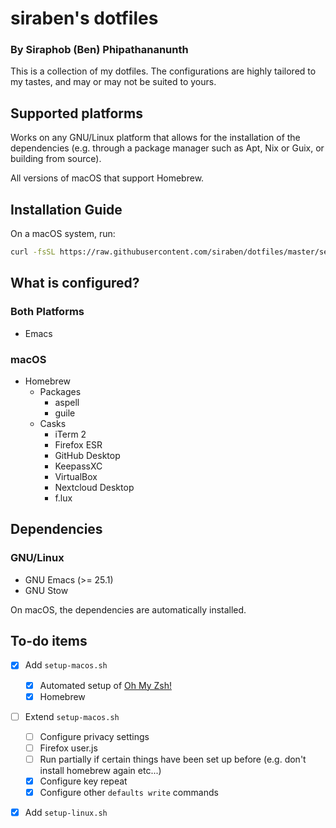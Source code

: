 # siraben's dotfiles
### By Siraphob (Ben) Phipathananunth

This is a collection of my dotfiles.  The configurations are highly
tailored to my tastes, and may or may not be suited to yours.

## Supported platforms
Works on any GNU/Linux platform that allows for the installation of
the dependencies (e.g. through a package manager such as Apt, Nix or
Guix, or building from source).

All versions of macOS that support Homebrew.

## Installation Guide
On a macOS system, run:

``` bash
curl -fsSL https://raw.githubusercontent.com/siraben/dotfiles/master/setup-mac.sh | bash
```

## What is configured?
### Both Platforms
- Emacs
### macOS
- Homebrew
  - Packages
    - aspell
    - guile
  - Casks
    - iTerm 2
    - Firefox ESR
    - GitHub Desktop
    - KeepassXC
    - VirtualBox
    - Nextcloud Desktop
    - f.lux

## Dependencies
### GNU/Linux
- GNU Emacs (>= 25.1)
- GNU Stow

On macOS, the dependencies are automatically installed.

## To-do items
- [x] Add `setup-macos.sh`
  - [x] Automated setup of [Oh My Zsh!](https://ohmyz.sh)
  - [x] Homebrew
- [ ] Extend `setup-macos.sh`
  - [ ] Configure privacy settings
  - [ ] Firefox user.js
  - [ ] Run partially if certain things have been set up before
        (e.g. don't install homebrew again etc...)
  - [x] Configure key repeat
  - [x] Configure other `defaults write` commands
- [x] Add `setup-linux.sh`


